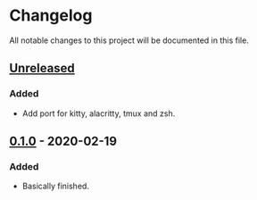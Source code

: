 # Changelog

All notable changes to this project will be documented in this file.

## [Unreleased]

### Added

- Add port for kitty, alacritty, tmux and zsh.

## [0.1.0] - 2020-02-19

### Added

- Basically finished.

[unreleased]: https://github.com/sainnhe/sonokai/compare/v0.1.0...HEAD
[0.1.0]: https://github.com/sainnhe/sonokai/releases/tag/v0.1.0
